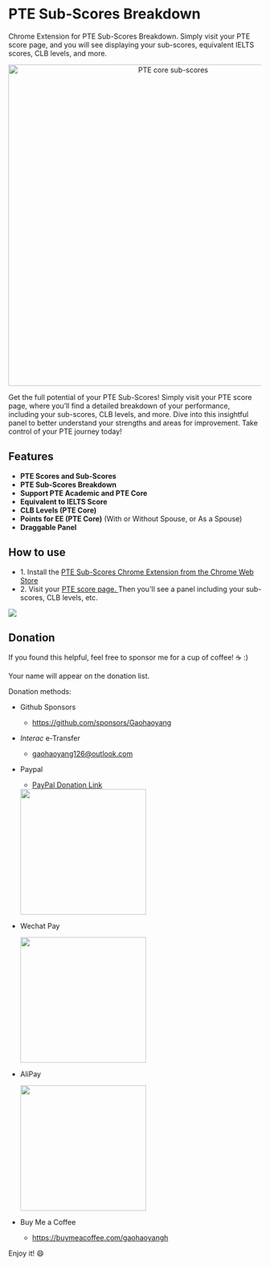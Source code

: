 # PTE Sub-Scores Breakdown

Chrome Extension for PTE Sub-Scores Breakdown. Simply visit your PTE score page, and you will see displaying your sub-scores, equivalent IELTS scores, CLB levels, and more.

<p align="center">
  <img src="https://cdn.jsdelivr.net/gh/Gaohaoyang/pics/pte/1.png" alt="PTE core sub-scores" width="640"/>
</p>

Get the full potential of your PTE Sub-Scores! Simply visit your PTE score page, where you’ll find a detailed breakdown of your performance, including your sub-scores, CLB levels, and more. Dive into this insightful panel to better understand your strengths and areas for improvement. Take control of your PTE journey today!

## Features

- **PTE Scores and Sub-Scores**
- **PTE Sub-Scores Breakdown**
- **Support PTE Academic and PTE Core**
- **Equivalent to IELTS Score**
- **CLB Levels (PTE Core)**
- **Points for EE (PTE Core)** (With or Without Spouse, or As a Spouse)
- **Draggable Panel**

## How to use

<ul className="mt-1">
  <li>1. Install the <a href="https://chromewebstore.google.com/detail/pte-core-sub-scores/hibclclepijigjnfdkmkfhjogfhgicda">PTE Sub-Scores Chrome Extension from the Chrome Web Store</a></li>
  <li>
    2. Visit your
    <a
      href="https://mypte.pearsonpte.com/my-activity"
    >
      PTE score page.
    </a>
    Then you'll see a panel including your sub-scores, CLB levels, etc.
  </li>
</ul>

![](https://cdn.jsdelivr.net/gh/Gaohaoyang/pics/pte/0.png)

## Donation

If you found this helpful, feel free to sponsor me for a cup of coffee! ☕ :)

Your name will appear on the donation list.

Donation methods:

- Github Sponsors
  - https://github.com/sponsors/Gaohaoyang

- <i>Interac</i> e-Transfer
  - gaohaoyang126@outlook.com

- Paypal

  - [PayPal Donation Link](https://www.paypal.com/donate/?business=NB2D3UXSQKDKU&no_recurring=0&item_name=Thanks+for+your+support%21+I+really+appreciate+it.+Have+a+great+day%21&currency_code=CAD)

  <img src="https://cdn.jsdelivr.net/gh/Gaohaoyang/pics/pte/QR%20Code.png" width="250"/>

- Wechat Pay

  <img src="https://cdn.jsdelivr.net/gh/Gaohaoyang/pics/pte/wechatPay.png" width="250"/>

- AliPay

  <img src="https://cdn.jsdelivr.net/gh/Gaohaoyang/pics/pte/Alipay.png" width="250"/>

- Buy Me a Coffee
  - https://buymeacoffee.com/gaohaoyangh

Enjoy it! :smile:
